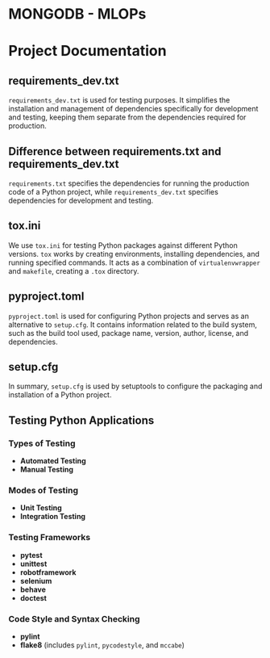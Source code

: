 # MONGODB - MLOPs

# Project Documentation

## requirements_dev.txt

`requirements_dev.txt` is used for testing purposes. It simplifies the installation and management of dependencies specifically for development and testing, keeping them separate from the dependencies required for production.

## Difference between requirements.txt and requirements_dev.txt

`requirements.txt` specifies the dependencies for running the production code of a Python project, while `requirements_dev.txt` specifies dependencies for development and testing.

## tox.ini

We use `tox.ini` for testing Python packages against different Python versions. `tox` works by creating environments, installing dependencies, and running specified commands. It acts as a combination of `virtualenvwrapper` and `makefile`, creating a `.tox` directory.

## pyproject.toml

`pyproject.toml` is used for configuring Python projects and serves as an alternative to `setup.cfg`. It contains information related to the build system, such as the build tool used, package name, version, author, license, and dependencies.

## setup.cfg

In summary, `setup.cfg` is used by setuptools to configure the packaging and installation of a Python project.

## Testing Python Applications

### Types of Testing

- **Automated Testing**
- **Manual Testing**

### Modes of Testing

- **Unit Testing**
- **Integration Testing**

### Testing Frameworks

- **pytest**
- **unittest**
- **robotframework**
- **selenium**
- **behave**
- **doctest**

### Code Style and Syntax Checking

- **pylint**
- **flake8** (includes `pylint`, `pycodestyle`, and `mccabe`)
